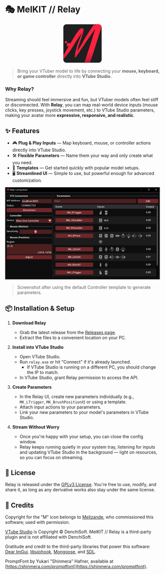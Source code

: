 # 🎭 MelKIT // Relay

<p align="center">
  <img src="./img/icon.png" />
</p>

> Bring your VTuber model to life by connecting your **mouse, keyboard, or game controller** directly into **VTube Studio**.

### Why Relay?
Streaming should feel immersive and fun, but VTuber models often feel stiff or disconnected. With **Relay**, you can map real-world device inputs (mouse clicks, key presses, joystick movement, etc.) to VTube Studio parameters, making your avatar more **expressive, responsive, and realistic**.

## ✨ Features

- 🎮 **Plug & Play Inputs** — Map keyboard, mouse, or controller actions directly into VTube Studio.
- 🛠️ **Flexible Parameters** — Name them your way and only create what you need.
- 💾 **Templates** — Get started quickly with popular model setups.
- 🖥️ **Streamlined UI** — Simple to use, but powerful enough for advanced customization.

<p align="center">
  <img src="./img/ui-preview.png" />
</p>

> Screenshot after using the default Controller template to generate parameters.

## 📦 Installation & Setup

1. **Download Relay**
   - Grab the latest release from the [Releases page](https://github.com/dGrowl/melkit-relay/releases).
   - Extract the files to a convenient location on your PC.

2. **Install into VTube Studio**
   - Open VTube Studio.
   - Run `relay.exe` or hit "Connect" if it's already launched.
      - If VTube Studio is running on a different PC, you should change the IP to match.
   - In VTube Studio, grant Relay permission to access the API.

3. **Create Parameters**
   - In the Relay UI, create new parameters individually (e.g., `MK_LTrigger`, `MK_BrushPositionX`) or using a template.
   - Attach input actions to your parameters.
   - Link your new parameters to your model's parameters in VTube Studio.

4. **Stream Without Worry**
   - Once you're happy with your setup, you can close the config window.
   - Relay keeps running quietly in your system tray, listening for inputs and updating VTube Studio in the background — light on resources, so you can focus on streaming.

## 📜 License

Relay is released under the [GPLv3 License](./LICENSE.md). You're free to use, modify, and share it, as long as any derivative works also stay under the same license.

## 🎨 Credits

Copyright for the "M" icon belongs to [Melizande](https://www.twitch.tv/melizande), who commissioned this software; used with permission.

[VTube Studio](https://denchisoft.com/) is Copyright © DenchiSoft. MelKIT // Relay is a third-party plugin and is not affiliated with DenchiSoft.

Gratitude and credit to the third-party libraries that power this software: [Dear ImGui](https://github.com/ocornut/imgui), [libuiohook](https://github.com/kwhat/libuiohook), [Mongoose](https://github.com/cesanta/mongoose), and [SDL](https://github.com/libsdl-org/SDL).

PromptFont by Yukari "Shinmera" Hafner, available at [https://shinmera.com/promptfont](https://shinmera.com/promptfont).
